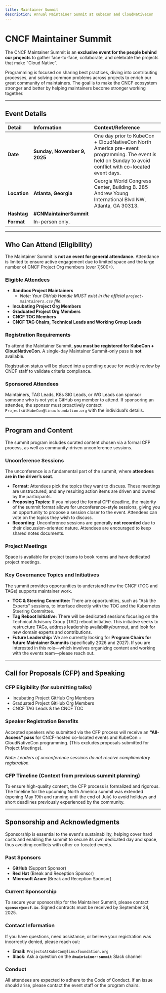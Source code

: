 ```yaml
---
title: Maintainer Summit
description: Annual Maintainer Summit at KubeCon and CloudNativeCon
---
```


# CNCF Maintainer Summit

The CNCF Maintainer Summit is an **exclusive event for the people behind our projects** to gather face-to-face, collaborate, and celebrate the projects that make “Cloud Native”.

Programming is focused on sharing best practices, diving into contributing processes, and solving common problems across projects to enrich our great community of maintainers. The goal is to make the CNCF ecosystem stronger and better by helping maintainers become stronger working together.

---

## Event Details

| Detail | Information | Context/Reference |
| :--- | :--- | :--- |
| **Date** | **Sunday, November 9, 2025** | One day prior to KubeCon + CloudNativeCon North America pre-event programming. The event is held on Sunday to avoid conflict with co-located event days. |
| **Location** | **Atlanta, Georgia** | Georgia World Congress Center, Building B. 285 Andrew Young International Blvd NW, Atlanta, GA 30313. |
| **Hashtag** | **#CNMaintainerSummit** | |
| **Format** | In-person only. | |

---

## Who Can Attend (Eligibility)

The Maintainer Summit is **not an event for general attendance**. Attendance is limited to ensure active engagement due to limited space and the large number of CNCF Project Org members (over 7,500+).

### Eligible Attendees

*   **Sandbox Project Maintainers**
    *   *Note: Your GitHub Handle MUST exist in the official `project-maintainers.csv` file.*
*   **Incubating Project Org Members**
*   **Graduated Project Org Members**
*   **CNCF TOC Members**
*   **CNCF TAG Chairs, Technical Leads and Working Group Leads**

### Registration Requirements

To attend the Maintainer Summit, **you must be registered for KubeCon + CloudNativeCon**. A single-day Maintainer Summit-only pass is **not** available.

Registration status will be placed into a pending queue for weekly review by CNCF staff to validate criteria compliance.

### Sponsored Attendees

Maintainers, TAG Leads, K8s SIG Leads, or WG Leads can sponsor someone who is not yet a GitHub org member to attend. If sponsoring an attendee, the sponsor must proactively contact `ProjectsAtKubeCon@linuxfoundation.org` with the individual’s details.

---

## Program and Content

The summit program includes curated content chosen via a formal CFP process, as well as community-driven unconference sessions.

### Unconference Sessions

The unconference is a fundamental part of the summit, where **attendees are in the driver’s seat**.

*   **Format:** Attendees pick the topics they want to discuss. These meetings are unstructured, and any resulting action items are driven and owned by the participants.
*   **Proposing Topics:** If you missed the formal CFP deadline, the majority of the summit format allows for unconference-style sessions, giving you an opportunity to propose a session closer to the event. Attendees can vote on the topics they wish to discuss.
*   **Recording:** Unconference sessions are generally **not recorded** due to their discussion-oriented nature. Attendees are encouraged to keep shared notes documents.

### Project Meetings

Space is available for project teams to book rooms and have dedicated project meetings.

### Key Governance Topics and Initiatives

The summit provides opportunities to understand how the CNCF (TOC and TAGs) supports maintainer work.

*   **TOC & Steering Committee:** There are opportunities, such as "Ask the Experts" sessions, to interface directly with the TOC and the Kubernetes Steering Committee.
*   **Tag Reboot Initiative:** There will be dedicated sessions focusing on the Technical Advisory Group (TAG) reboot initiative. This initiative seeks to restructure TAGs, address leadership availability/burnout, and look for new domain experts and contributions.
*   **Future Leadership:** We are currently looking for **Program Chairs for future Maintainer Summits** (specifically 2026 and 2027). If you are interested in this role—which involves organizing content and working with the events team—please reach out.

---

## Call for Proposals (CFP) and Speaking

### CFP Eligibility (for submitting talks)

*   Incubating Project GitHub Org Members
*   Graduated Project GitHub Org Members
*   CNCF TAG Leads & the CNCF TOC

### Speaker Registration Benefits

Accepted speakers who submitted via the CFP process will receive an **“All-Access” pass** for CNCF-hosted co-located events and KubeCon + CloudNativeCon programming. (This excludes proposals submitted for Project Meetings).

*Note: Leaders of unconference sessions do not receive complimentary registration.*

### CFP Timeline (Context from previous summit planning)

To ensure high-quality content, the CFP process is formalized and rigorous. The timeline for the upcoming North America summit was extended (opening May 19th and running until the end of July) to avoid holidays and short deadlines previously experienced by the community.

---

## Sponsorship and Acknowledgments

Sponsorship is essential to the event's sustainability, helping cover hard costs and enabling the summit to secure its own dedicated day and space, thus avoiding conflicts with other co-located events.

### Past Sponsors

*   **GitHub** (Support Sponsor)
*   **Red Hat** (Break and Reception Sponsor)
*   **Microsoft Azure** (Break and Reception Sponsor)

### Current Sponsorship

To secure your sponsorship for the Maintainer Summit, please contact **`sponsor@cncf.io`**. Signed contracts must be received by September 24, 2025.

### Contact Information

If you have questions, need assistance, or believe your registration was incorrectly denied, please reach out:

*   **Email:** `ProjectsAtKubeCon@linuxfoundation.org`
*   **Slack:** Ask a question on the **`#maintainer-summit`** Slack channel

### Conduct

All attendees are expected to adhere to the Code of Conduct. If an issue should arise, please contact the event staff or the program chairs.
